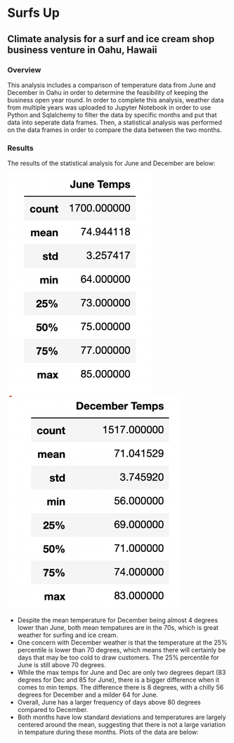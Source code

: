 # Surfs Up
## Climate analysis for a surf and ice cream shop business venture in Oahu, Hawaii
### Overview
This analysis includes a comparison of temperature data from June and December in Oahu in order to determine the feasibility of keeping the business open year round. In order to complete this analysis, weather data from multiple years was uploaded to Jupyter Notebook in order to use Python and Sqlalchemy to filter the data by specific months and put that data into seperate data frames. Then, a statistical analysis was performed on the data frames in order to compare the data between the two months.

### Results
The results of the statistical analysis for June and December are below:

![June_Summary](June_Summary.png) ![Dec_Summmary](Dec_Summary.png)

- Despite the mean temperature for December being almost 4 degrees lower than June, both mean tempatures are in the 70s, which is great weather for surfing and ice cream.
- One concern with December weather is that the temperature at the 25% percentile is lower than 70 degrees, which means there will certainly be days that may be too cold to draw customers. The 25% percentile for June is still above 70 degrees.
- While the max temps for June and Dec are only two degrees depart (83 degrees for Dec and 85 for June), there is a bigger difference when it comes to min temps. The difference there is 8 degrees, with a chilly 56 degrees for December and a milder 64 for June.
- Overall, June has a larger frequency of days above 80 degrees compared to December.
- Both months have low standard deviations and temperatures are largely centered around the mean, suggesting that there is not a large variation in tempature during these months. Plots of the data are below:




